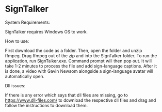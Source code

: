 # SignTalker

System Requirements:

SignTalker requires Windows OS to work. 

How to use:

First download the code as a folder. Then, open the folder and unzip ffmpeg. 
Drag ffmpeg out of the zip and into the SignTalker folder. To run the application, run SignTalker.exe. 
Command prompt will then pop out. It will take 1-2 minutes to process the file and add sign-language captions. 
After it is done, a video with Gavin Newsom alongside a sign-language avatar will automatically open.

Dll issues:


If there is any error which says that dll files are missing, go to https://www.dll-files.com/ to download the respective dll files
and drag and follow the instructions to download them.


